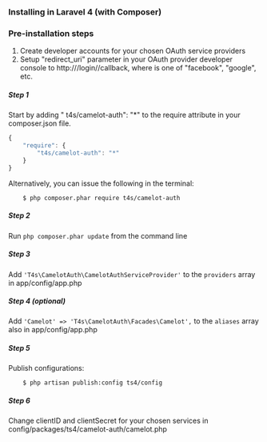 ### Installing in Laravel 4 (with Composer)

### Pre-installation steps

1) Create developer accounts for your chosen OAuth service providers
2) Setup "redirect_uri" parameter in your OAuth provider developer console to http://<yourdomain>/login/<serviceprovider>/callback, where <serviceprovider> is one of "facebook", "google", etc.

##### Step 1
Start by adding " t4s/camelot-auth": "*" to the require attribute in your composer.json file.

```javascript
{
	"require": {
		"t4s/camelot-auth": "*"
	}
}
```

Alternatively, you can issue the following in the terminal:

```
	$ php composer.phar require t4s/camelot-auth
```

##### Step 2
Run `php composer.phar update` from the command line  

##### Step 3
Add `'T4s\CamelotAuth\CamelotAuthServiceProvider'` to the `providers` array in app/config/app.php

##### Step 4 *(optional)*
Add `'Camelot' => 'T4s\CamelotAuth\Facades\Camelot',` to the `aliases` array also in app/config/app.php

##### Step 5
Publish configurations:

```
	$ php artisan publish:config ts4/config
```

##### Step 6
Change clientID and clientSecret for your chosen services in config/packages/ts4/camelot-auth/camelot.php